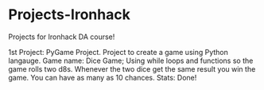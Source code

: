 # Projects-Ironhack

Projects for Ironhack DA course!

1st Project: PyGame Project. Project to create a game using Python langauge.
Game name: Dice Game;
Using while loops and functions so the game rolls two d8s. Whenever the two dice get the same result you win the game. You can have as many as 10 chances.
Stats: Done!

